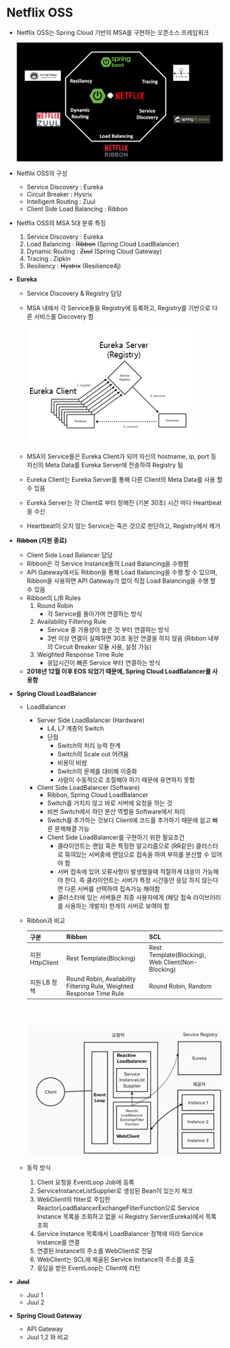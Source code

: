 # Netflix OSS

- Netflix OSS는 Spring Cloud 기반의 MSA를 구현하는 오픈소스 프레임워크

    ![netflix-oss-framework.webp](./assets/netflix-oss-framework.webp)

- Netfilx OSS의 구성
  - Service Discovery : Eureka
  - Circuit Breaker : Hysrix
  - Intelligent Routing : Zuul
  - Client Side Load Balancing : Ribbon
  
- Netflix OSS의 MSA 5대 분류 특징
  1. Service Discovery : Eureka
  2. Load Balancing : ~~Ribbon~~ (Spring Cloud LoadBalancer)
  3. Dynamic Routing : ~~Zuul~~ (Spring Cloud Gateway)
  4. Tracing : Zipkin 
  5. Resiliency : ~~Hystrix~~ (Resilience4j)

- **Eureka**
  - Service Discovery & Registry 담당
  - MSA 내에서 각 Service들을 Registry에 등록하고, Registry를 기반으로 다른 서비스를 Discovery 함
  
     ![eureka](./assets/eureka.png)
  - MSA의 Service들은 Eureka Client가 되어 자신의 hostname, ip, port 등 자신의 Meta Data를 Eureka Server에 전송하여 Registry 됨
  - Eureka Client는 Eureka Server를 통해 다른 Client의 Meta Data를 사용 할 수 있음
  - Eureka Server는 각 Client로 부터 정해진 (기본 30초) 시간 마다 Heartbeat을 수신
  - Heartbeat이 오지 않는 Service는 죽은 것으로 판단하고, Registry에서 제거
  
- **~~Ribbon~~ (지원 종료)**
  - Client Side Load Balancer 담당
  - Ribbon은 각 Service Instance들의 Load Balancing을 수행함
  - API Gateway에서도 Ribbon을 통해 Load Balancing을 수행 할 수 있으며, Ribbon을 사용하면 API Gateway가 없이 직접 Load Balancing을 수행 할 수 있음
  - Ribbon의 L/B Rules
    1. Round Robin
        - 각 Service를 돌아가며 연결하는 방식
    2. Availability Filtering Rule
         - Service 중 가용성이 높은 것 부터 연결하는 방식
         - 3번 이상 연결이 실패하면 30초 동안 연결을 하지 않음 (Ribbon 내부의 Circuit Breaker 모듈 사용, 설정 가능)
    3. Weighted Response Time Rule
         - 응답시간이 빠른 Service 부터 연결하는 방식
  - **2018년 12월 이후 EOS 되었기 때문에, Spring Cloud LoadBalancer를 사용함**


- **Spring Cloud LoadBalancer**
  - LoadBalancer
    - Server Side LoadBalancer (Hardware)
       -  L4, L7 계층의 Switch
       -  단점
          - Switch의 처리 능력 한계
          - Switch의 Scale out 어려움
          - 비용이 비쌈
          - Switch의 문제를 대비해 이중화
          - 사람이 수동적으로 조절해야 하기 때문에 유연하지 못함
    - Client Side LoadBalancer (Software)
      - Ribbon, Spring Cloud LoadBalancer
      - Switch를 거치지 않고 바로 서버에 요청을 하는 것
      - 비싼 Switch에서 하던 분산 역할을 Software에서 처리
      - Switch를 추가하는 것보다 Client에 코드를 추가하기 때문에 쉽고 빠른 문제해결 가능
      - Client Side LoadBalancer를 구현하기 위한 필요조건
        - 클라이언트는 랜덤 혹은 특정한 알고리즘으로 (RR같은) 클러스터로 묶여있는 서버중에 랜덤으로 접속을 하여 부하를 분산할 수 있어야 함
        - 서버 접속에 있어 오류사항이 발생했을때 적절하게 대응이 가능해야 한다. 즉 클라이언트는 서버가 특정 시간동안 응답 하지 않는다면 다른 서버를 선택하여 접속가능 해야함
        - 클러스터에 있는 서버들은 최종 사용자에게 (해당 접속 라이브러리를 사용하는 개발자) 한개의 서버로 보여야 함

  - Ribbon과 비교

    |구분|Ribbon|SCL|
    |:----|:----|:----|
    |지원 HttpClient|Rest Template(Blocking)|Rest Template(Blocking), Web Client(Non-Blocking)|
    |지원 LB 정책| Round Robin, Availability Filtering Rule, Weighted Response Time Rule | Round Robin, Random |
    
     </br></br>

    ![scl.png](./asset/../assets/scl.png)

  - 동작 방식
    1. Client 요청을 EventLoop Job에 등록
    2. ServiceInstanceListSupplier로 생성된 Bean이 있는지 체크
    3. WebClient의 filter로 주입한 ReactorLoadBalancerExchangeFilterFunction으로 Service Instance 목록을 조회하고 없을 시 Registry Server(Eureka)에서 목록 조회
    4. Service Instance 목록에서 LoadBalancer 정책에 따라 Service Instance를 연결
    5. 연결된 Instance의 주소를 WebClient로 전달
    6. WebClient는 SCL에 제골된 Service Instance의 주소를 호출
    7. 응답을 받은 EventLoop는 Client에 리턴
   
- **~~Juul~~**
  - Juul 1
  - Juul 2

- **Spring Cloud Gateway**
  - API Gateway
  - Juul 1,2 와 비교